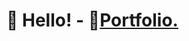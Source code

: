 # 👋 Hello! - 📄[Portfolio.](https://serh1.github.io/responsive-portfolio)

<!-- <div class='container'>
<img style="height: auto; width: 55%;" class="img" src="https://github-readme-stats.vercel.app/api?username=Serh1&show_icons=true&theme=tokyonight" />
&nbsp;
&nbsp;
<img style="height: auto; width: 40%;" class="img" src="https://github-readme-stats.vercel.app/api/top-langs/?username=Serh1&show_icons=true&theme=tokyonight&hide=hack&&langs_count=8&layout=compact" /></div>
</div> -->

